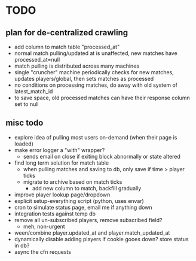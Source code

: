 # TODO

## plan for de-centralized crawling
* add column to match table "processed_at"
* normal match pulling/updated at is unaffected, new matches have processed_at=null
* match pulling is distributed across many machines
* single "cruncher" machine periodically checks for new matches, updates players/global, then sets matches as processed
* no conditions on processing matches, do away with old system of latest_match_id
* to save space, old processed matches can have their response column set to null

## misc todo
* explore idea of pulling most users on-demand (when their page is loaded)
* make error logger a "with" wrapper?
    * sends email on close if exiting block abnormally or state altered
* find long term solution for match table
    * when pulling matches and saving to db, only save if time > player ticks
    * migrate to archive based on match ticks
        * add new column to match, backfill gradually
* improve player lookup page/dropdown
* explicit setup-everything script (python, uses envar)
* cron to simulate status page, email me if anything down
* integration tests against temp db
* remove all un-subscribed players, remove subscribed field?
    * meh, non-urgent
* ween/combine player.updated_at and player.match_updated_at
* dynamically disable adding players if cookie gooes down? store status in db?
* async the cfn requests
